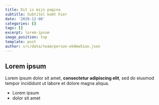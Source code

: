 ```yaml
---
title: Dit is mijn pagina
subtitle: Subtitel komt hier
date: '2020-12-08'
categories: []
tags: []
excerpt: lorem-ipsum
image_position: top
template: post
author: src/data/team/person-ek0mw51an.json
---
```

## Lorem ipsum

Lorem ipsum dolor sit amet, **consectetur adipiscing elit**, sed do eiusmod tempor incididunt ut labore et dolore magna aliqua.

- Lorem ipsum
- dolor sit amet